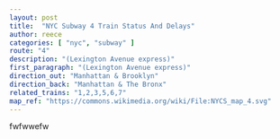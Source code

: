 ```yaml
---
layout: post
title:  "NYC Subway 4 Train Status And Delays"
author: reece
categories: [ "nyc", "subway" ]
route: "4"
description: "(Lexington Avenue express)"
first_paragraph: "(Lexington Avenue express)"
direction_out: "Manhattan & Brooklyn"
direction_back: "Manhattan & The Bronx"
related_trains: "1,2,3,5,6,7"
map_ref: "https://commons.wikimedia.org/wiki/File:NYCS_map_4.svg"
---
```


fwfwwefw
